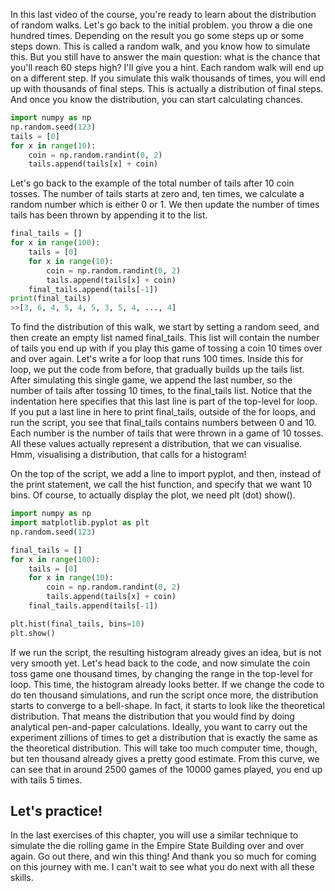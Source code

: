 In this last video of the course, you're ready to learn about the distribution of random walks. Let's go back to the initial problem. you throw a die one hundred times. Depending on the result you go some steps up or some steps down. This is called a random walk, and you know how to simulate this. But you still have to answer the main question: what is the chance that you'll reach 60 steps high? I'll give you a hint. Each random walk will end up on a different step. If you simulate this walk thousands of times, you will end up with thousands of final steps. This is actually a distribution of final steps. And once you know the distribution, you can start calculating chances.

```Python
import numpy as np
np.random.seed(123)
tails = [0]
for x in range(10):
	coin = np.random.randint(0, 2)
	tails.append(tails[x] + coin)
```
Let's go back to the example of the total number of tails after 10 coin tosses. The number of tails starts at zero and, ten times, we calculate a random number which is either 0 or 1. We then update the number of times tails has been thrown by appending it to the list.

```Python
final_tails = []
for x in range(100):
	tails = [0]
	for x in range(10):
		coin = np.random.randint(0, 2)
		tails.append(tails[x] + coin)
	final_tails.append(tails[-1])
print(final_tails)
>>[3, 6, 4, 5, 4, 5, 3, 5, 4, ..., 4]
```
To find the distribution of this walk, we start by setting a random seed, and then create an empty list named final_tails. This list will contain the number of tails you end up with if you play this game of tossing a coin 10 times over and over again. Let's write a for loop that runs 100 times. Inside this for loop, we put the code from before, that gradually builds up the tails list. After simulating this single game, we append the last number, so the number of tails after tossing 10 times, to the final_tails list. Notice that the indentation here specifies that this last line is part of the top-level for loop. If you put a last line in here to print final_tails, outside of the for loops, and run the script, you see that final_tails contains numbers between 0 and 10. Each number is the number of tails that were thrown in a game of 10 tosses. All these values actually represent a distribution, that we can visualise. Hmm, visualising a distribution, that calls for a histogram!

On the top of the script, we add a line to import pyplot, and then, instead of the print statement, we call the hist function, and specify that we want 10 bins. Of course, to actually display the plot, we need plt (dot) show().
```Python
import numpy as np
import matplotlib.pyplot as plt
np.random.seed(123)

final_tails = []
for x in range(100):
	tails = [0]
	for x in range(10):
		coin = np.random.randint(0, 2)
		tails.append(tails[x] + coin)
	final_tails.append(tails[-1])

plt.hist(final_tails, bins=10)
plt.show()
```
If we run the script, the resulting histogram already gives an idea, but is not very smooth yet. Let's head back to the code, and now simulate the coin toss game one thousand times, by changing the range in the top-level for loop. This time, the histogram already looks better. If we change the code to do ten thousand simulations, and run the script once more, the distribution starts to converge to a bell-shape. In fact, it starts to look like the theoretical distribution. That means the distribution that you would find by doing analytical pen-and-paper calculations. Ideally, you want to carry out the experiment zillions of times to get a distribution that is exactly the same as the theoretical distribution. This will take too much computer time, though, but ten thousand already gives a pretty good estimate. From this curve, we can see that in around 2500 games of the 10000 games played, you end up with tails 5 times.
## Let's practice!
In the last exercises of this chapter, you will use a similar technique to simulate the die rolling game in the Empire State Building over and over again. Go out there, and win this thing! And thank you so much for coming on this journey with me. I can't wait to see what you do next with all these skills.